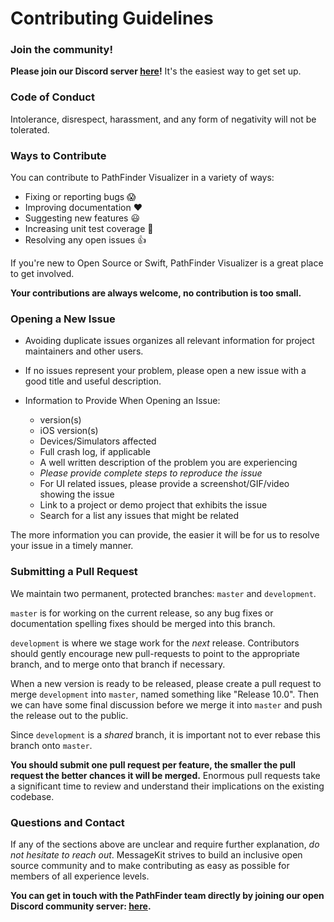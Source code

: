 # Contributing Guidelines

### Join the community!
**Please join our Discord server [here](https://discord.gg/HubdCgG)!** It's the easiest way to get set up.

### Code of Conduct
Intolerance, disrespect, harassment, and any form of negativity will not be tolerated.

### Ways to Contribute

You can contribute to PathFinder Visualizer in a variety of ways:

- Fixing or reporting bugs :scream:
- Improving documentation :heart:
- Suggesting new features :smiley:
- Increasing unit test coverage :pray:
- Resolving any open issues :+1:

If you're new to Open Source or Swift, PathFinder Visualizer is a great place to get involved.

**Your contributions are always welcome, no contribution is too small.**

### Opening a New Issue

- Avoiding duplicate issues organizes all relevant information for project maintainers and other users.
- If no issues represent your problem, please open a new issue with a good title and useful description.

- Information to Provide When Opening an Issue: 
    - version(s)
    - iOS version(s)
    - Devices/Simulators affected
    - Full crash log, if applicable
    - A well written description of the problem you are experiencing
    - *Please provide complete steps to reproduce the issue* 
    - For UI related issues, please provide a screenshot/GIF/video showing the issue 
    - Link to a project or demo project that exhibits the issue 
    - Search for a list any issues that might be related

The more information you can provide, the easier it will be for us to resolve your issue in a timely manner.

### Submitting a Pull Request

We maintain two permanent, protected branches: `master` and `development`.

`master` is for working on the current release, so any bug fixes or documentation spelling fixes should be merged into this branch.

`development` is where we stage work for the *next* release. Contributors should gently encourage new pull-requests to point to the appropriate branch, and to merge onto that branch if necessary.

When a new version is ready to be released, please create a pull request to merge `development` into `master`, named something like "Release 10.0". Then we can have some final discussion before we merge it into `master` and push the release out to the public.

Since `development` is a *shared* branch, it is important not to ever rebase this branch onto `master`.

**You should submit one pull request per feature, the smaller the pull request the better chances it will be merged.**
Enormous pull requests take a significant time to review and understand their implications on the existing codebase.

### Questions and Contact

If any of the sections above are unclear and require further explanation, *do not hesitate to reach out*.
MessageKit strives to build an inclusive open source community and to make contributing as easy as possible for members of all experience levels.

**You can get in touch with the PathFinder team directly by joining our open Discord community server: [here](https://discord.gg/HubdCgG).**
